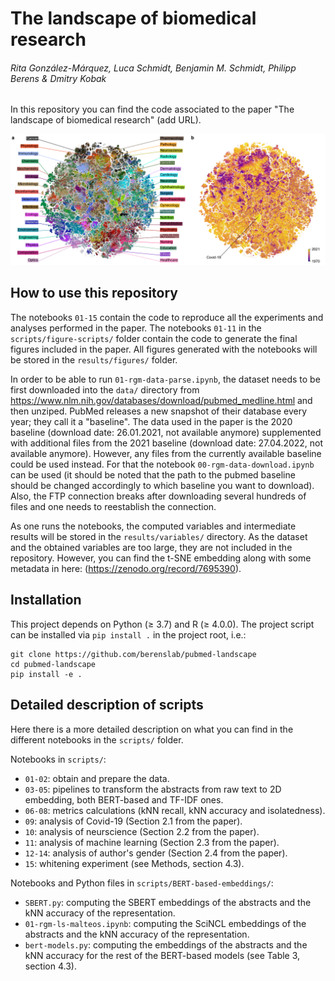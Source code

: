 # The landscape of biomedical research
###### Rita González-Márquez, Luca Schmidt, Benjamin M. Schmidt, Philipp Berens & Dmitry Kobak

In this repository you can find the code associated to the paper "The landscape of biomedical research" (add URL).

![alt text](https://github.com/berenslab/pubmed-landscape/blob/main/results/figures/fig_1_general_embedding.png?raw=true)


## How to use this repository

The notebooks `01-15` contain the code to reproduce all the experiments and analyses performed in the paper. The notebooks `01-11` in the `scripts/figure-scripts/` folder contain the code to generate the final figures included in the paper. All figures generated with the notebooks will be stored in the `results/figures/` folder.

In order to be able to run `01-rgm-data-parse.ipynb`, the dataset needs to be first downloaded into the `data/` directory from https://www.nlm.nih.gov/databases/download/pubmed_medline.html and then unziped. PubMed releases a new snapshot of their database every year; they call it a "baseline". The data used in the paper is the 2020 baseline (download date: 26.01.2021, not available anymore) supplemented with additional files from the 2021 baseline (download date: 27.04.2022, not available anymore). However, any files from the currently available baseline could be used instead. For that the notebook `00-rgm-data-download.ipynb` can be used (it should be noted that the path to the pubmed baseline should be changed accordingly to which baseline you want to download). Also, the FTP connection breaks after downloading several hundreds of files and one needs to reestablish the connection.

As one runs the notebooks, the computed variables and intermediate results will be stored in the `results/variables/` directory. As the dataset and the obtained variables are too large, they are not included in the repository. However, you can find the t-SNE embedding along with some metadata in here: (https://zenodo.org/record/7695390).


## Installation
This project depends on Python ($\geq$ 3.7) and R ($\geq$ 4.0.0). The project script can be installed via `pip install .` in the project root, i.e.:
```
git clone https://github.com/berenslab/pubmed-landscape
cd pubmed-landscape
pip install -e .
```


## Detailed description of scripts

Here there is a more detailed description on what you can find in the different notebooks in the `scripts/` folder.

Notebooks in `scripts/`:
- `01-02`: obtain and prepare the data.
- `03-05`: pipelines to transform the abstracts from raw text to 2D embedding, both BERT-based and TF-IDF ones.
- `06-08`: metrics calculations (kNN recall, kNN accuracy and isolatedness).
- `09`: analysis of Covid-19 (Section 2.1 from the paper).
- `10`: analysis of neurscience (Section 2.2 from the paper).
- `11`: analysis of machine learning (Section 2.3 from the paper).
- `12-14`: analysis of author's gender (Section 2.4 from the paper).
- `15`: whitening experiment (see Methods, section 4.3).

Notebooks and Python files in `scripts/BERT-based-embeddings/`:
- `SBERT.py`: computing the SBERT embeddings of the abstracts and the kNN accuracy of the representation.
- `01-rgm-ls-malteos.ipynb`: computing the SciNCL embeddings of the abstracts and the kNN accuracy of the representation.
- `bert-models.py`: computing the embeddings of the abstracts and the kNN accuracy for the rest of the BERT-based models (see Table 3, section 4.3).
